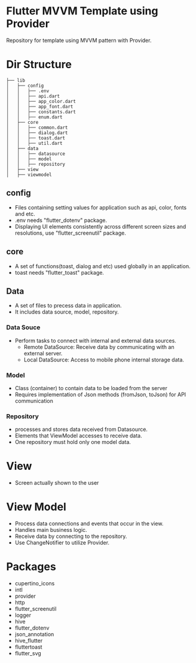 # Flutter MVVM Template using Provider
Repository for template using MVVM pattern with Provider.


# Dir Structure
```
├── lib
│   ├── config
│   │   ├── .env
│   │   ├── api.dart
│   │   ├── app_color.dart
│   │   ├── app_font.dart
│   │   ├── constants.dart
│   │   ├── enum.dart
│   ├── core
│   │   ├── common.dart
│   │   ├── dialog.dart
│   │   ├── toast.dart
│   │   ├── util.dart
│   ├── data
│   │   ├── datasource
│   │   ├── model
│   │   ├── repository
│   ├── view
│   ├── viewmodel
```
## config
- Files containing setting values for application such as api, color, fonts and etc.
- .env needs "flutter_dotenv" package.
- Displaying UI elements consistently across different screen sizes and resolutions, use "flutter_screenutil" package.

## core
- A set of functions(toast, dialog and etc) used globally in an application.
- toast needs "flutter_toast" package.

## Data
- A set of files to precess data in application.
- It includes data source, model, repository.
### Data Souce
- Perform tasks to connect with internal and external data sources.
    - Remote DataSource: Receive data by communicating with an external server.
    - Local DataSource: Access to mobile phone internal storage data.

### Model
- Class (container) to contain data to be loaded from the server
- Requires implementation of Json methods (fromJson, toJson) for API communication

### Repository
- processes and stores data received from Datasource.
- Elements that ViewModel accesses to receive data.
- One repository must hold only one model data.


# View
- Screen actually shown to the user

# View Model
- Process data connections and events that occur in the view.
- Handles main business logic.
- Receive data by connecting to the repository.
- Use ChangeNotifier to utilize Provider.

# Packages
- cupertino_icons
- intl
- provider
- http
- flutter_screenutil
- logger
- hive
- flutter_dotenv
- json_annotation
- hive_flutter
- fluttertoast
- flutter_svg